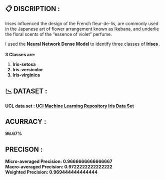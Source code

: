 ## 📋 DISCRIPTION :
Irises influenced the design of the French fleur-de-lis, are commonly used in the Japanese art of flower arrangement known as Ikebana, and underlie the floral scents of the “essence of violet” perfume.

I used the <b> Neural Network Dense Model </b> to identify three classes of <b> Irises </b>.<br> <b><br> 3 Classes are: </b>
<ol>
  <li><b>Iris-setosa</li>
  <li><b>Iris-versicolor</li>
  <li><b>Iris-virginica</li>
</ol>

## 📉 DATASET :
UCL data set : <a href = "http://archive.ics.uci.edu/dataset/53/iris" > UCI Machine Learning Repository Iris Data Set </a>

## ACURRACY :
<b> 96.67%

## PRECISON :
<b> Micro-averaged Precision: 0.9666666666666667<br>
Macro-averaged Precision: 0.9722222222222222<br>
Weighted Precision: 0.969444444444444
